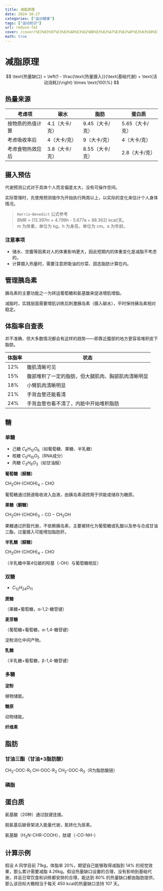 ```yaml
---
title: 减脂原理
date: 2024-10-27
categories: ["运动健康"]
tags: ["运动知识"]
url: reduce-fat
cover: /cover/%E3%83%97%E3%83%AD%E3%82%B8%E3%82%A7%E3%82%AF%E3%83%88%E3%82%BB%E3%82%AB%E3%82%A4%20%E3%82%AB%E3%83%A9%E3%83%95%E3%83%AB%E3%82%B9%E3%83%86%E3%83%BC%E3%82%B8%EF%BC%81%20feat.%20%E5%88%9D%E9%9F%B3%E3%83%9F%E3%82%AF/801b.webp
math: true
---
```


<!--more-->

# 减脂原理

$$
\text{热量缺口} = \left(1 - \frac{\text{热量摄入}}{\text{基础代谢} + \text{活动消耗}}\right) \times \text{100\%}
$$

## 热量来源

| 考虑项 | 碳水 | 脂肪 | 蛋白质 |
| - | - | - | - |
| 按物质的热值计算 | 4.1（大卡/克） | 9.45（大卡/克） | 5.65（大卡/克） |
| 考虑吸收率后 | 4（大卡/克） | 9（大卡/克） | 4（大卡/克） |
| 考虑食物热效应后 | 3.8（大卡/克） | 8.55（大卡/克） | 2.8（大卡/克） |

## 摄入预估

代谢预测公式对于具体个人而言偏差太大，没有可操作空间。

实际管理时，先使用预测值作为开始执行两周以上，以实际的变化来估计个人身体情况。

> `Harris–Benedict` 公式参考\
> BMR = (13.397m + 4.799h - 5.677a + 88.362) kcal/天。\
> m 为体重，单位为 kg。h 为身高，单位为 cm。a 为年龄。

### 注意事项

- 储水、空腹等因素对人的体重影响更大，因此短期内的体重变化是减脂不考虑的。
- 计算摄入热量时，需要注意把吸油的炒菜、固态脂肪计算在内。

## 管理胰岛素

胰岛素的主要功能之一为转运葡萄糖和氨基酸来促进增肌增脂。

减脂时，实践层面需要增肌训练后刺激胰岛素（摄入碳水），平时保持胰岛素相对稳定。

## 体脂率自查表

并不准确、但大多数情况都会有这样的趋势——即靠近腹部的地方更容易堆积皮下脂肪。

| 体脂率 | 状态 |
| - | - |
| 12% | 腹肌清晰可见 |
| 15% | 腹部堆积了一定的脂肪，但大腿肌肉、胸部肌肉清晰明显 |
| 18% | 小臂肌肉清晰明显 |
| 21% | 手背血管还能看清 |
| 24% | 手背血管也看不清了，内脏中开始堆积脂肪 |

## 糖

### 单糖

- 己糖 $C_6H_{12}O_6$（如葡萄糖、果糖、半乳糖）  
- 核糖 $C_5H_{10}O_5$（RNA成分）  
- 丙糖 $C_3H_6O_3$（如甘油醛） 

**葡萄糖（醛糖）**

$\text{CH}_2\text{OH-(CHOH)}_4-\text{CHO}$

葡萄糖通过肠道吸收进入血液，由胰岛素调控用于供能或储存为糖原。

**果糖（酮糖）**

$\text{CH}_2\text{OH-(CHOH)}_3-\text{CO}-\text{CH}_2\text{OH}$

果糖通过肝脏代谢，不依赖胰岛素，主要被转化为葡萄糖或乳酸以及参与合成甘油三酯，过量摄入可能增加脂肪肝。

**半乳糖（醛糖）**

$\text{CH}_2\text{OH-(CHOH)}_4-\text{CHO}$

（半乳糖中第4位碳的羟基（-OH）与葡萄糖相反）

### 双糖

- $C_{12}H_{24}O_{11}$

**蔗糖**

（果糖+葡萄糖，α-1,2-糖苷键） 

**麦芽糖**

（葡萄糖+葡萄糖，α-1,4-糖苷键）

淀粉消化中间产物。

**乳糖**

（半乳糖+葡萄糖，β-1,4-糖苷键） 

### 多糖

**淀粉**

植物储能。

**糖原**

动物储能。

**纤维素**

## 脂肪

### 甘油三酯（甘油+3脂肪酸）

$\text{CH}_2\text{-OOC-R}_1$
$\text{CH-OOC-R}_2$
$\text{CH}_2\text{-OOC-R}_3$（R为脂肪酸链）

### 磷脂

## 蛋白质

氨基酸（20种）通过肽键连接。

脱氨基后碳骨架进入能量代谢，氮转化为尿素。

氨基酸（$\text{H}_2\text{N-CHR-COOH}$），肽键（$\text{-CO-NH-}$）

## 计算示例

假设 A 同学目前 71kg，体脂率 20%，期望自己能够取得减脂到 14% 的视觉效果，那么累计需要减脂 4.26kg。假设热量缺口设置的合理，没有影响到基础代谢，并且日常饮食和训练都安排的合理，能达到 80% 的热量缺口都由脂肪提供，那么该目标大概相当于每天 450 kcal的热量缺口坚持 107 天。
